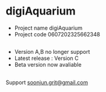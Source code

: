 # digiAquarium
- Project name digiAquarium  
- Project code 0607202325662348
##
- Version A,B no longer support
- Latest release : Version C
- Beta version now avaliable
##
Support soonjun.grit@gmail.com

